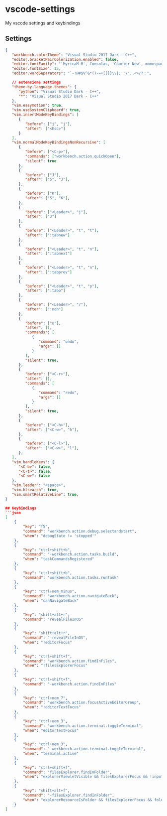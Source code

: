 # vscode-settings
My vscode settings and keybindings

## Settings
```json
{
   "workbench.colorTheme": "Visual Studio 2017 Dark - C++",
   "editor.bracketPairColorization.enabled": false,
   "editor.fontFamily": "'MyricaM M', Consolas, 'Courier New', monospace",
   "editor.fontSize": 15,
   "editor.wordSeparators": "`~!@#$%^&*()-=+[{]}\\|;:'\",.<>/?：",

   // extensions settings
   "theme-by-language.themes": {
      "python": "Visual Studio Dark - C++",
      "*": "Visual Studio 2017 Dark - C++"
   },
   "vim.easymotion": true,
   "vim.useSystemClipboard": true,
   "vim.insertModeKeyBindings": [
      {
         "before": ["j", "j"],
         "after": ["<Esc>"]
      }      
   ],
   "vim.normalModeKeyBindingsNonRecursive": [
      {
         "before": ["<C-p>"],
         "commands": ["workbench.action.quickOpen"],
         "silent": true
      },
      {
         "before": ["J"],
         "after": ["5", "J"],
      },
      {
         "before": ["K"],
         "after": ["5", "K"],
      },
      {
         "before": ["<Leader>", "j"],
         "after": ["J"]
      },
      {
         "before": ["<Leader>", "t", "t"],
         "after": [":tabnew"]
      },
      {
         "before": ["<Leader>", "t", "n"],
         "after": [":tabnext"]
      },
      {
         "before": ["<Leader>", "t", "n"],
         "after": [":tabprev"]
      },
      {
         "before": ["<Leader>", "t", "p"],
         "after": [":tabo"]
      },
      {
         "before": ["<Leader>", "/"],
         "after": [":noh"]
      },
      {
         "before": ["u"],
         "after": [],
         "commands": [
            {
               "command": "undo",
               "args": []
            }
         ],
         "silent": true,
      },
      {
         "before": ["<C-r>"],
         "after": [],
         "commands": [
            {
               "command": "redo",
               "args": []
            }
         ],
         "silent": true,
      },
      {
         "before": ["<C-h>"],
         "after": ["<C-w>", "h"],
      },
      {
         "before": ["<C-l>"],
         "after": ["<C-w>", "l"],
      },
   ],
   "vim.handleKeys": {
      "<C-b>": false,
      "<C-t>": false,
      "<C-w>": false
   },
   "vim.leader": "<space>",
   "vim.hlsearch": true,
   "vim.smartRelativeLine": true,
}

## Keybindings
```json
[
    {
        "key": "f5",
        "command": "workbench.action.debug.selectandstart",
        "when": "debugState != 'stopped'"
    },
    {
        "key": "ctrl+shift+b",
        "command": "-workbench.action.tasks.build",
        "when": "taskCommandsRegistered"
    },
    {
        "key": "ctrl+shift+b",
        "command": "workbench.action.tasks.runTask"
    },
    {
        "key": "ctrl+oem_minus",
        "command": "workbench.action.navigateBack",
        "when": "canNavigateBack"
    },
    {
        "key": "shift+alt+r",
        "command": "revealFileInOS"
    },
    {
        "key": "shift+alt+r",
        "command": "-revealFileInOS",
        "when": "!editorFocus"
    },
    {
        "key": "ctrl+shift+f",
        "command": "workbench.action.findInFiles",
        "when": "!filesExplorerFocus"
    },
    {
        "key": "ctrl+shift+f",
        "command": "-workbench.action.findInFiles"
    },
    {
        "key": "ctrl+oem_7",
        "command": "workbench.action.focusActiveEditorGroup",
        "when": "!editorTextFocus"
    },
    {
        "key": "ctrl+oem_3",
        "command": "workbench.action.terminal.toggleTerminal",
        "when": "editorTextFocus"
    },
    {
        "key": "ctrl+oem_3",
        "command": "-workbench.action.terminal.toggleTerminal",
        "when": "terminal.active"
    },
    {
        "key": "ctrl+shift+f",
        "command": "filesExplorer.findInFolder",
        "when": "explorerViewletVisible && filesExplorerFocus && !inputFocus"
    },
    {
        "key": "shift+alt+f",
        "command": "-filesExplorer.findInFolder",
        "when": "explorerResourceIsFolder && filesExplorerFocus && foldersViewVisible && !inputFocus"
    }
]
